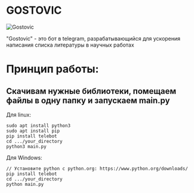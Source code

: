 # GOSTOVIC

![Gostovic](https://github.com/Umor1st/GOSTOVIC/assets/95365072/f085116c-65e4-4134-92a7-3cbdc6d029ff)

"Gostovic" - это бот в telegram, разрабатывающийся для ускорения написания списка литературы в научных работах 

# Принцип работы:
## Скачивам нужные библиотеки, помещаем файлы в одну папку и запускаем main.py

Для linux:
```
sudo apt install python3
sudo apt install pip
pip install telebot
cd .../your_directory
python3 main.py
```

Для Windows:
```
// Установите python с python.org: https://www.python.org/downloads/
pip install telebot
cd .../your_directory
python main.py
```

